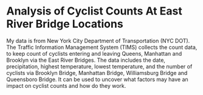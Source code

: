 # Analysis of Cyclist Counts At East River Bridge Locations


My data is from New York City Department of Transportation (NYC DOT). The Traffic Information Management System (TIMS) collects the count data, to keep count of cyclists entering and leaving Queens, Manhattan and Brooklyn via the East River Bridges. The data includes the date, precipitation, highest temperature, lowest temperature, and the number of cyclists via Brooklyn Bridge, Manhattan Bridge, Williamsburg Bridge and Queensboro Bridge. It can be used to uncover what factors may have an impact on cyclist counts and how do they work. 
